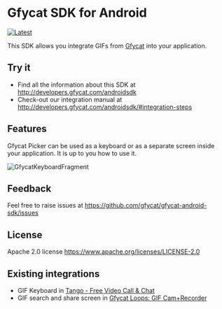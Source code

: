 # Gfycat SDK for Android
 [ ![Latest](https://api.bintray.com/packages/gfycat/maven/gfycat-picker/images/download.svg) ](https://bintray.com/gfycat/maven/gfycat-picker/_latestVersion)

This SDK allows you integrate GIFs from [Gfycat](https://gfycat.com) into your application.

## Try it
 * Find all the information about this SDK at http://developers.gfycat.com/androidsdk
 * Check-out our integration manual at http://developers.gfycat.com/androidsdk/#integration-steps

## Features
Gfycat Picker can be used as a keyboard or as a separate screen inside your application. It is up to you how to use it.

![GfycatKeyboardFragment](https://thumbs.gfycat.com/AdolescentChubbyGecko-size_restricted.gif "How it is look like")

## Feedback
Feel free to raise issues at https://github.com/gfycat/gfycat-android-sdk/issues

## License
Apache 2.0 license https://www.apache.org/licenses/LICENSE-2.0

## Existing integrations
 * GIF Keyboard in [Tango - Free Video Call & Chat](https://play.google.com/store/apps/details?id=com.sgiggle.production)
 * GIF search and share screen in [Gfycat Loops: GIF Cam+Recorder](https://play.google.com/store/apps/details?id=com.gfycat)

